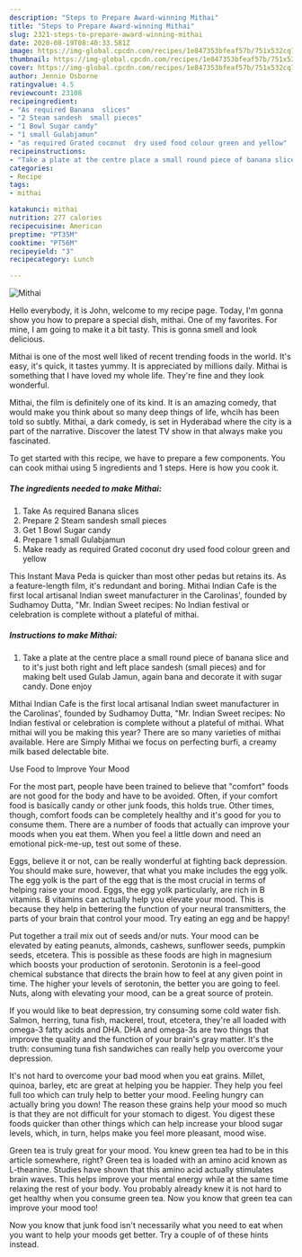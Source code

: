 ```yaml
---
description: "Steps to Prepare Award-winning Mithai"
title: "Steps to Prepare Award-winning Mithai"
slug: 2321-steps-to-prepare-award-winning-mithai
date: 2020-08-19T08:40:33.581Z
image: https://img-global.cpcdn.com/recipes/1e847353bfeaf57b/751x532cq70/mithai-recipe-main-photo.jpg
thumbnail: https://img-global.cpcdn.com/recipes/1e847353bfeaf57b/751x532cq70/mithai-recipe-main-photo.jpg
cover: https://img-global.cpcdn.com/recipes/1e847353bfeaf57b/751x532cq70/mithai-recipe-main-photo.jpg
author: Jennie Osborne
ratingvalue: 4.5
reviewcount: 23108
recipeingredient:
- "As required Banana  slices"
- "2 Steam sandesh  small pieces"
- "1 Bowl Sugar candy"
- "1 small Gulabjamun"
- "as required Grated coconut  dry used food colour green and yellow"
recipeinstructions:
- "Take a plate at the centre place a small round piece of banana slice and to it&#39;s just both right and left place sandesh (small pieces) and for making belt used Gulab Jamun, again bana and decorate it with sugar candy. Done enjoy"
categories:
- Recipe
tags:
- mithai

katakunci: mithai 
nutrition: 277 calories
recipecuisine: American
preptime: "PT35M"
cooktime: "PT56M"
recipeyield: "3"
recipecategory: Lunch

---
```



![Mithai](https://img-global.cpcdn.com/recipes/1e847353bfeaf57b/751x532cq70/mithai-recipe-main-photo.jpg)

Hello everybody, it is John, welcome to my recipe page. Today, I'm gonna show you how to prepare a special dish, mithai. One of my favorites. For mine, I am going to make it a bit tasty. This is gonna smell and look delicious.

Mithai is one of the most well liked of recent trending foods in the world. It's easy, it's quick, it tastes yummy. It is appreciated by millions daily. Mithai is something that I have loved my whole life. They're fine and they look wonderful.

Mithai, the film is definitely one of its kind. It is an amazing comedy, that would make you think about so many deep things of life, whcih has been told so subtly. Mithai, a dark comedy, is set in Hyderabad where the city is a part of the narrative. Discover the latest TV show in that always make you fascinated.


To get started with this recipe, we have to prepare a few components. You can cook mithai using 5 ingredients and 1 steps. Here is how you cook it.

<!--inarticleads1-->

##### The ingredients needed to make Mithai:

1. Take As required Banana  slices
1. Prepare 2 Steam sandesh  small pieces
1. Get 1 Bowl Sugar candy
1. Prepare 1 small Gulabjamun
1. Make ready as required Grated coconut  dry used food colour green and yellow


This Instant Mava Peda is quicker than most other pedas but retains its. As a feature-length film, it&#39;s redundant and boring. Mithai Indian Cafe is the first local artisanal Indian sweet manufacturer in the Carolinas&#39;, founded by Sudhamoy Dutta, &#34;Mr. Indian Sweet recipes: No Indian festival or celebration is complete without a plateful of mithai. 

<!--inarticleads2-->

##### Instructions to make Mithai:

1. Take a plate at the centre place a small round piece of banana slice and to it&#39;s just both right and left place sandesh (small pieces) and for making belt used Gulab Jamun, again bana and decorate it with sugar candy. Done enjoy


Mithai Indian Cafe is the first local artisanal Indian sweet manufacturer in the Carolinas&#39;, founded by Sudhamoy Dutta, &#34;Mr. Indian Sweet recipes: No Indian festival or celebration is complete without a plateful of mithai. What mithai will you be making this year? There are so many varieties of mithai available. Here are Simply Mithai we focus on perfecting burfi, a creamy milk based delectable bite. 

Use Food to Improve Your Mood


For the most part, people have been trained to believe that "comfort" foods are not good for the body and have to be avoided. Often, if your comfort food is basically candy or other junk foods, this holds true. Other times, though, comfort foods can be completely healthy and it's good for you to consume them. There are a number of foods that actually can improve your moods when you eat them. When you feel a little down and need an emotional pick-me-up, test out some of these.

Eggs, believe it or not, can be really wonderful at fighting back depression. You should make sure, however, that what you make includes the egg yolk. The egg yolk is the part of the egg that is the most crucial in terms of helping raise your mood. Eggs, the egg yolk particularly, are rich in B vitamins. B vitamins can actually help you elevate your mood. This is because they help in bettering the function of your neural transmitters, the parts of your brain that control your mood. Try eating an egg and be happy!

Put together a trail mix out of seeds and/or nuts. Your mood can be elevated by eating peanuts, almonds, cashews, sunflower seeds, pumpkin seeds, etcetera. This is possible as these foods are high in magnesium which boosts your production of serotonin. Serotonin is a feel-good chemical substance that directs the brain how to feel at any given point in time. The higher your levels of serotonin, the better you are going to feel. Nuts, along with elevating your mood, can be a great source of protein.

If you would like to beat depression, try consuming some cold water fish. Salmon, herring, tuna fish, mackerel, trout, etcetera, they're all loaded with omega-3 fatty acids and DHA. DHA and omega-3s are two things that improve the quality and the function of your brain's gray matter. It's the truth: consuming tuna fish sandwiches can really help you overcome your depression. 

It's not hard to overcome your bad mood when you eat grains. Millet, quinoa, barley, etc are great at helping you be happier. They help you feel full too which can truly help to better your mood. Feeling hungry can actually bring you down! The reason these grains help your mood so much is that they are not difficult for your stomach to digest. You digest these foods quicker than other things which can help increase your blood sugar levels, which, in turn, helps make you feel more pleasant, mood wise.

Green tea is truly great for your mood. You knew green tea had to be in this article somewhere, right? Green tea is loaded with an amino acid known as L-theanine. Studies have shown that this amino acid actually stimulates brain waves. This helps improve your mental energy while at the same time relaxing the rest of your body. You probably already knew it is not hard to get healthy when you consume green tea. Now you know that green tea can improve your mood too!

Now you know that junk food isn't necessarily what you need to eat when you want to help your moods get better. Try  a  couple of  of  these  hints  instead.

